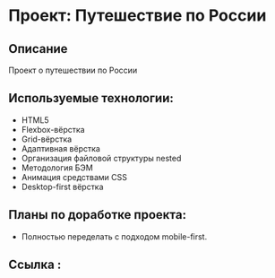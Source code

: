 # Проект: Путешествие по России

## Описание
Проект о путешествии по России

## Используемые технологии:
* HTML5
* Flexbox-вёрстка
* Grid-вёрстка
* Адаптивная вёрстка
* Организация файловой структуры nested
* Методология БЭМ
* Анимация средствами CSS
* Desktop-first вёрстка

## Планы по доработке проекта:
* Полностью переделать с подходом mobile-first.

## Ссылка :
